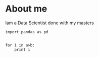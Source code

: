 # About me

Iam a Data Scientist done with my masters

```
import pandas as pd

```


```

for i in a>b:
    print i

```
